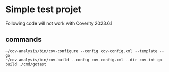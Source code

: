 # Simple test projet
Following code will not work with Coverity 2023.6.1

## commands
```
~/cov-analysis/bin/cov-configure --config cov-config.xml --template --go
~/cov-analysis/bin/cov-build --config cov-config.xml --dir cov-int go build ./cmd/gotest
```
